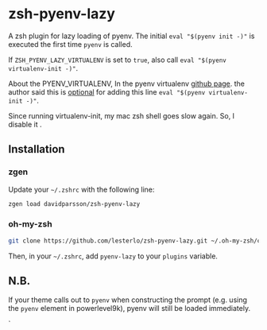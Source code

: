 # zsh-pyenv-lazy

A zsh plugin for lazy loading of pyenv.
The initial `eval "$(pyenv init -)"` is executed the first time `pyenv` is called.

If `ZSH_PYENV_LAZY_VIRTUALENV` is set to `true`, also call `eval "$(pyenv virtualenv-init -)"`.

About the PYENV_VIRTUALENV, 
In the pyenv virtualenv [github page](https://github.com/pyenv/pyenv-virtualenv). the author said this is [optional](https://github.com/pyenv/pyenv-virtualenv/blob/master/README.md#L37) for adding this line `eval "$(pyenv virtualenv-init -)"`.

Since running virtualenv-init, my mac zsh shell goes slow again. So, I disable it .

## Installation

### zgen

Update your `~/.zshrc` with the following line:

```sh
zgen load davidparsson/zsh-pyenv-lazy
```

### oh-my-zsh

```sh
git clone https://github.com/lesterlo/zsh-pyenv-lazy.git ~/.oh-my-zsh/custom/plugins/pyenv-lazy
```

Then, in your `~/.zshrc`, add `pyenv-lazy` to your `plugins` variable.

## N.B.

If your theme calls out to `pyenv` when constructing the prompt
(e.g. using the `pyenv` element in powerlevel9k),
pyenv will still be loaded immediately.

`
